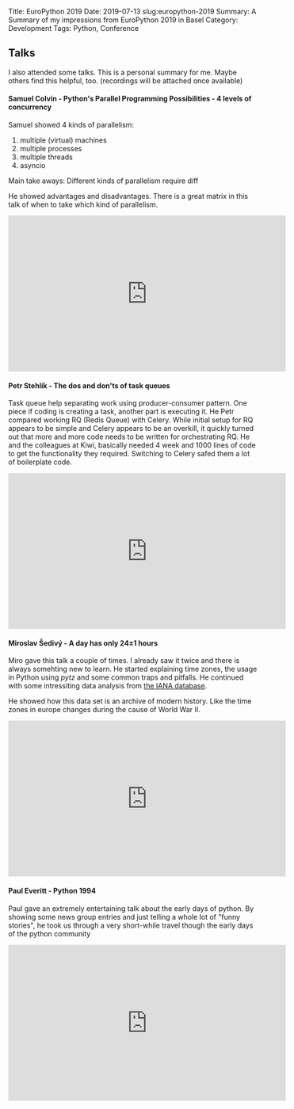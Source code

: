 Title: EuroPython 2019
Date: 2019-07-13
slug:europython-2019
Summary: A Summary of my impressions from EuroPython 2019 in Basel
Category: Development
Tags: Python, Conference



## Talks
I also attended some talks. This is a personal summary for me. Maybe others find this helpful, too.
(recordings will be attached once available)



#### Samuel Colvin - Python's Parallel Programming Possibilities - 4 levels of concurrency
Samuel showed 4 kinds of parallelism:

1. multiple (virtual) machines
2. multiple processes
3. multiple threads
4. asyncio

Main take aways: Different kinds of parallelism require diff

He showed advantages and disadvantages. There is a great matrix in this talk of when to take which kind of parallelism.

<iframe width="560" height="315" src="https://www.youtube.com/embed/0RaotdCa_j0" frameborder="0" allow="accelerometer; autoplay; encrypted-media; gyroscope; picture-in-picture" allowfullscreen></iframe>

#### Petr Stehlík - The dos and don'ts of task queues
Task queue help separating work using producer-consumer pattern. One piece if coding is creating a task, another part is executing it.
He Petr compared working RQ (Redis Queue) with Celery. While initial setup for RQ appears to be simple and Celery appears to be an overkill,
it quickly turned out that more and more code needs to be written for orchestrating RQ.
He and the colleagues at Kiwi, basically needed 4 week and 1000 lines of code to get the functionality they required.
Switching to Celery safed them a lot of boilerplate code.

<iframe width="560" height="315" src="https://www.youtube.com/embed/gV01ZPxWuZg" frameborder="0" allow="accelerometer; autoplay; encrypted-media; gyroscope; picture-in-picture" allowfullscreen></iframe>


#### Miroslav Šedivý -  A day has only 24±1 hours
Miro gave this talk a couple of times. I already saw it twice and there is always somehting new to learn.
He started explaining time zones, the usage in Python using _pytz_ and some common traps and pitfalls.
He continued with some intressiting data analysis from [the IANA database](https://www.iana.org/time-zones).

He showed how this data set is an archive of modern history. Like the time zones in europe changes during the cause of
World War II.

<iframe width="560" height="315" src="https://www.youtube.com/embed/mHaz5laPyHE" frameborder="0" allow="accelerometer; autoplay; encrypted-media; gyroscope; picture-in-picture" allowfullscreen></iframe>


#### Paul Everitt - Python 1994
Paul gave an extremely entertaining talk about the early days of python.
By showing some news group entries and just telling a whole lot of "funny stories", he took us through a very short-while
travel though the early days of the python community

<iframe width="560" height="315" src="https://www.youtube.com/embed/vyz7zdGiPVY" frameborder="0" allow="accelerometer; autoplay; encrypted-media; gyroscope; picture-in-picture" allowfullscreen></iframe>

<!--
#### Daniele Procida - The world's cheapest, simplest plotter

#### Raphael Pierzina - Advanced pytespert

#### Mario Corchero - Exceptional Exceptions



#### Keynote - Luba Elliott - AI in Contemporary Art

#### Keynote - Victor Stinner - Python Performance: Past, Present and Future

#### Lynn Root - Advanced asyncio: Solving Real-world Production Problems

#### Radoslav Georgiev - Software patterns for productive teams

#### Anastasiia Tymoshchuk - The Agile comedy: from hell to paradise
-->
